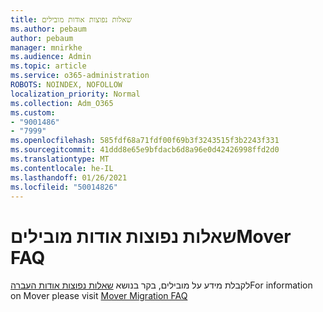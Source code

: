 ```yaml
---
title: שאלות נפוצות אודות מובילים
ms.author: pebaum
author: pebaum
manager: mnirkhe
ms.audience: Admin
ms.topic: article
ms.service: o365-administration
ROBOTS: NOINDEX, NOFOLLOW
localization_priority: Normal
ms.collection: Adm_O365
ms.custom:
- "9001486"
- "7999"
ms.openlocfilehash: 585fdf68a71fdf00f69b3f3243515f3b2243f331
ms.sourcegitcommit: 41ddd8e65e9bfdacb6d8a96e0d42426998ffd2d0
ms.translationtype: MT
ms.contentlocale: he-IL
ms.lasthandoff: 01/26/2021
ms.locfileid: "50014826"
---
```

# <a name="mover-faq"></a><span data-ttu-id="abd69-102">שאלות נפוצות אודות מובילים</span><span class="sxs-lookup"><span data-stu-id="abd69-102">Mover FAQ</span></span>

<span data-ttu-id="abd69-103">לקבלת מידע על מובילים, בקר בנושא [שאלות נפוצות אודות העברה](https://docs.microsoft.com/sharepointmigration/mover-migration-faq)</span><span class="sxs-lookup"><span data-stu-id="abd69-103">For information on Mover please visit [Mover Migration FAQ](https://docs.microsoft.com/sharepointmigration/mover-migration-faq)</span></span>
